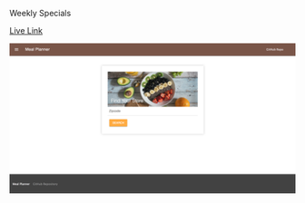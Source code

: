 Weekly Specials

[Live Link](https://familyfriendlymealplanner.herokuapp.com/)

![Home Page](./public/images/index.png "Image of current home page")